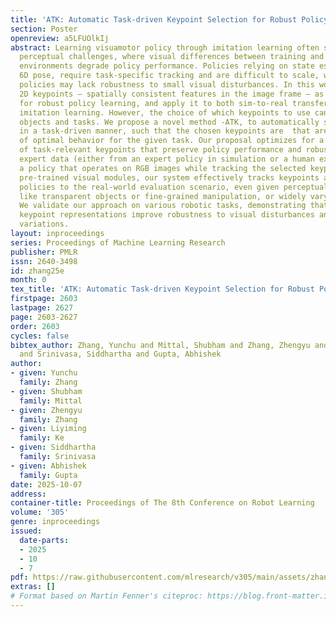 ```yaml
---
title: 'ATK: Automatic Task-driven Keypoint Selection for Robust Policy Learning'
section: Poster
openreview: a5LFUOlkIj
abstract: Learning visuamotor policy through imitation learning often suffers from
  perceptual challenges, where visual differences between training and evaluation
  environments degrade policy performance. Policies relying on state estimations like
  6D pose, require task-specific tracking and are difficult to scale, while raw sensor-based
  policies may lack robustness to small visual disturbances. In this work, we leverage
  2D keypoints — spatially consistent features in the image frame — as a state representation
  for robust policy learning, and apply it to both sim-to-real transfer and real-world
  imitation learning. However, the choice of which keypoints to use can vary across
  objects and tasks. We propose a novel method -ATK, to automatically select keypoints
  in a task-driven manner, such that the chosen keypoints are  that are predictive
  of optimal behavior for the given task. Our proposal optimizes for a minimal set
  of task-relevant keypoints that preserve policy performance and robustness. We distill
  expert data (either from an expert policy in simulation or a human expert) into
  a policy that operates on RGB images while tracking the selected keypoints. By leveraging
  pre-trained visual modules, our system effectively tracks keypoints and transfers
  policies to the real-world evaluation scenario, even given perceptual challenges
  like transparent objects or fine-grained manipulation, or widely varying scene appearance.
  We validate our approach on various robotic tasks, demonstrating that these minimal
  keypoint representations improve robustness to visual disturbances and environmental
  variations.
layout: inproceedings
series: Proceedings of Machine Learning Research
publisher: PMLR
issn: 2640-3498
id: zhang25e
month: 0
tex_title: 'ATK: Automatic Task-driven Keypoint Selection for Robust Policy Learning'
firstpage: 2603
lastpage: 2627
page: 2603-2627
order: 2603
cycles: false
bibtex_author: Zhang, Yunchu and Mittal, Shubham and Zhang, Zhengyu and Ke, Liyiming
  and Srinivasa, Siddhartha and Gupta, Abhishek
author:
- given: Yunchu
  family: Zhang
- given: Shubham
  family: Mittal
- given: Zhengyu
  family: Zhang
- given: Liyiming
  family: Ke
- given: Siddhartha
  family: Srinivasa
- given: Abhishek
  family: Gupta
date: 2025-10-07
address:
container-title: Proceedings of The 8th Conference on Robot Learning
volume: '305'
genre: inproceedings
issued:
  date-parts:
  - 2025
  - 10
  - 7
pdf: https://raw.githubusercontent.com/mlresearch/v305/main/assets/zhang25e/zhang25e.pdf
extras: []
# Format based on Martin Fenner's citeproc: https://blog.front-matter.io/posts/citeproc-yaml-for-bibliographies/
---
```


